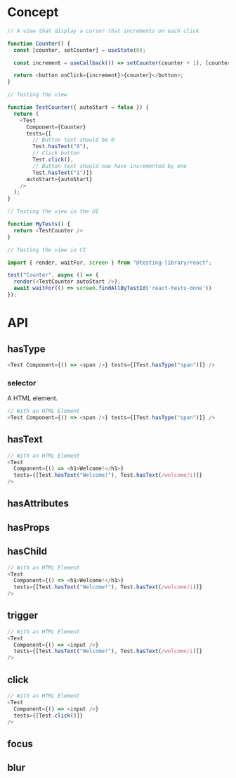 # Concept

```javascript
// A view that display a cursor that increments on each click

function Counter() {
  const [counter, setCounter] = useState(0);

  const increment = useCallback(() => setCounter(counter + 1), [counter]);

  return <button onClick={increment}>{counter}</button>;
}

// Testing the view

function TestCounter({ autoStart = false }) {
  return (
    <Test
      Component={Counter}
      tests={[
        // Button text should be 0
        Test.hasText("0"),
        // Click button
        Test.click(),
        // Button text should now have incremented by one
        Test.hasText("1")]}
      autoStart={autoStart}
    />
  );
}

// Testing the view in the UI

function MyTests() {
  return <TestCounter />
}

// Testing the view in CI

import { render, waitFor, screen } from "@testing-library/react";

test("Counter", async () => {
  render(<TestCounter autoStart />);
  await waitFor(() => screen.findAllByTestId('react-tests-done'))
});
```

# API

## hasType

```javascript
<Test Component={() => <span />} tests={[Test.hasType("span")]} />
```

### selector

A HTML element.

```javascript
// With an HTML Element
<Test Component={() => <span />} tests={[Test.hasType("span")]} />
```

## hasText

```javascript
// With an HTML Element
<Test
  Component={() => <h1>Welcome!</h1>}
  tests={[Test.hasText("Welcome!"), Test.hasText(/welcome/i)]}
/>
```

## hasAttributes

## hasProps

## hasChild

```javascript
// With an HTML Element
<Test
  Component={() => <h1>Welcome!</h1>}
  tests={[Test.hasText("Welcome!"), Test.hasText(/welcome/i)]}
/>
```

## trigger

```javascript
// With an HTML Element
<Test
  Component={() => <input />}
  tests={[Test.hasText("Welcome!"), Test.hasText(/welcome/i)]}
/>
```

## click

```javascript
// With an HTML Element
<Test
  Component={() => <input />}
  tests={[Test.click()]}
/>
```

## focus

## blur
